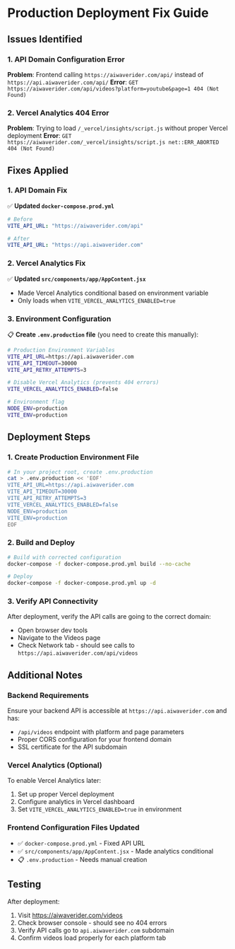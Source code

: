 # Production Deployment Fix Guide

## Issues Identified

### 1. API Domain Configuration Error
**Problem**: Frontend calling `https://aiwaverider.com/api/` instead of `https://api.aiwaverider.com/api/`
**Error**: `GET https://aiwaverider.com/api/videos?platform=youtube&page=1 404 (Not Found)`

### 2. Vercel Analytics 404 Error  
**Problem**: Trying to load `/_vercel/insights/script.js` without proper Vercel deployment
**Error**: `GET https://aiwaverider.com/_vercel/insights/script.js net::ERR_ABORTED 404 (Not Found)`

## Fixes Applied

### 1. API Domain Fix
✅ **Updated `docker-compose.prod.yml`**
```yaml
# Before
VITE_API_URL: "https://aiwaverider.com/api"

# After  
VITE_API_URL: "https://api.aiwaverider.com"
```

### 2. Vercel Analytics Fix
✅ **Updated `src/components/app/AppContent.jsx`**
- Made Vercel Analytics conditional based on environment variable
- Only loads when `VITE_VERCEL_ANALYTICS_ENABLED=true`

### 3. Environment Configuration
📋 **Create `.env.production` file** (you need to create this manually):
```bash
# Production Environment Variables
VITE_API_URL=https://api.aiwaverider.com
VITE_API_TIMEOUT=30000
VITE_API_RETRY_ATTEMPTS=3

# Disable Vercel Analytics (prevents 404 errors)
VITE_VERCEL_ANALYTICS_ENABLED=false

# Environment flag
NODE_ENV=production
VITE_ENV=production
```

## Deployment Steps

### 1. Create Production Environment File
```bash
# In your project root, create .env.production
cat > .env.production << 'EOF'
VITE_API_URL=https://api.aiwaverider.com
VITE_API_TIMEOUT=30000
VITE_API_RETRY_ATTEMPTS=3
VITE_VERCEL_ANALYTICS_ENABLED=false
NODE_ENV=production
VITE_ENV=production
EOF
```

### 2. Build and Deploy
```bash
# Build with corrected configuration
docker-compose -f docker-compose.prod.yml build --no-cache

# Deploy
docker-compose -f docker-compose.prod.yml up -d
```

### 3. Verify API Connectivity
After deployment, verify the API calls are going to the correct domain:
- Open browser dev tools
- Navigate to the Videos page
- Check Network tab - should see calls to `https://api.aiwaverider.com/api/videos`

## Additional Notes

### Backend Requirements
Ensure your backend API is accessible at `https://api.aiwaverider.com` and has:
- `/api/videos` endpoint with platform and page parameters
- Proper CORS configuration for your frontend domain
- SSL certificate for the API subdomain

### Vercel Analytics (Optional)
To enable Vercel Analytics later:
1. Set up proper Vercel deployment
2. Configure analytics in Vercel dashboard  
3. Set `VITE_VERCEL_ANALYTICS_ENABLED=true` in environment

### Frontend Configuration Files Updated
- ✅ `docker-compose.prod.yml` - Fixed API URL
- ✅ `src/components/app/AppContent.jsx` - Made analytics conditional
- 📋 `.env.production` - Needs manual creation

## Testing
After deployment:
1. Visit https://aiwaverider.com/videos
2. Check browser console - should see no 404 errors
3. Verify API calls go to `api.aiwaverider.com` subdomain
4. Confirm videos load properly for each platform tab 